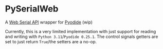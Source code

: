 # PySerialWeb
A [Web Serial API](https://developer.mozilla.org/en-US/docs/Web/API/Web_Serial_API) wrapper for [Pyodide](https://github.com/pyodide/pyodide) (wip)

Currently, this is a very limited implementation with just support for reading and writing with `Python 3.11`/`Pyodide 0.25.1`. The control signals getters are set to just return `True`/the setters are a no-op. 
